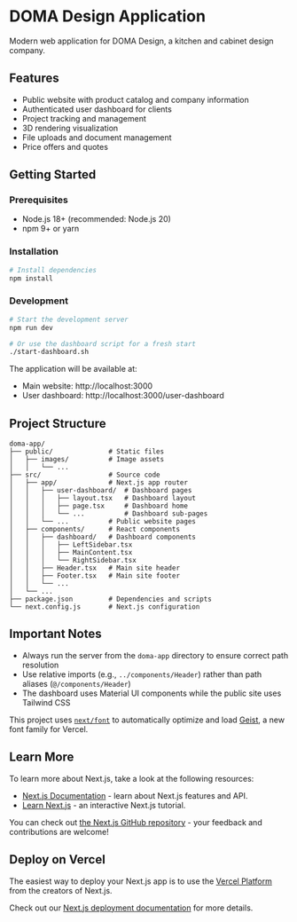 # DOMA Design Application

Modern web application for DOMA Design, a kitchen and cabinet design company.

## Features

- Public website with product catalog and company information
- Authenticated user dashboard for clients
- Project tracking and management
- 3D rendering visualization
- File uploads and document management
- Price offers and quotes

## Getting Started

### Prerequisites

- Node.js 18+ (recommended: Node.js 20)
- npm 9+ or yarn

### Installation

```bash
# Install dependencies
npm install
```

### Development

```bash
# Start the development server
npm run dev

# Or use the dashboard script for a fresh start
./start-dashboard.sh
```

The application will be available at:
- Main website: http://localhost:3000
- User dashboard: http://localhost:3000/user-dashboard

## Project Structure

```
doma-app/
├── public/              # Static files
│   ├── images/          # Image assets
│   │   └── ...
├── src/                 # Source code
│   ├── app/             # Next.js app router
│   │   ├── user-dashboard/  # Dashboard pages
│   │   │   ├── layout.tsx   # Dashboard layout
│   │   │   ├── page.tsx     # Dashboard home
│   │   │   └── ...          # Dashboard sub-pages
│   │   └── ...          # Public website pages
│   ├── components/      # React components
│   │   ├── dashboard/   # Dashboard components
│   │   │   ├── LeftSidebar.tsx
│   │   │   ├── MainContent.tsx
│   │   │   └── RightSidebar.tsx
│   │   ├── Header.tsx   # Main site header
│   │   ├── Footer.tsx   # Main site footer
│   │   └── ...
│   └── ...
├── package.json         # Dependencies and scripts
└── next.config.js       # Next.js configuration
```

## Important Notes

- Always run the server from the `doma-app` directory to ensure correct path resolution
- Use relative imports (e.g., `../components/Header`) rather than path aliases (`@/components/Header`)
- The dashboard uses Material UI components while the public site uses Tailwind CSS

This project uses [`next/font`](https://nextjs.org/docs/app/building-your-application/optimizing/fonts) to automatically optimize and load [Geist](https://vercel.com/font), a new font family for Vercel.

## Learn More

To learn more about Next.js, take a look at the following resources:

- [Next.js Documentation](https://nextjs.org/docs) - learn about Next.js features and API.
- [Learn Next.js](https://nextjs.org/learn) - an interactive Next.js tutorial.

You can check out [the Next.js GitHub repository](https://github.com/vercel/next.js) - your feedback and contributions are welcome!

## Deploy on Vercel

The easiest way to deploy your Next.js app is to use the [Vercel Platform](https://vercel.com/new?utm_medium=default-template&filter=next.js&utm_source=create-next-app&utm_campaign=create-next-app-readme) from the creators of Next.js.

Check out our [Next.js deployment documentation](https://nextjs.org/docs/app/building-your-application/deploying) for more details.
